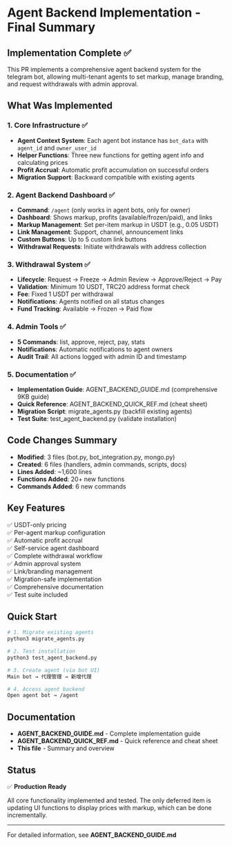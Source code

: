 # Agent Backend Implementation - Final Summary

## Implementation Complete ✅

This PR implements a comprehensive agent backend system for the telegram bot, allowing multi-tenant agents to set markup, manage branding, and request withdrawals with admin approval.

## What Was Implemented

### 1. Core Infrastructure ✅
- **Agent Context System**: Each agent bot instance has `bot_data` with `agent_id` and `owner_user_id`
- **Helper Functions**: Three new functions for getting agent info and calculating prices
- **Profit Accrual**: Automatic profit accumulation on successful orders
- **Migration Support**: Backward compatible with existing agents

### 2. Agent Backend Dashboard ✅
- **Command**: `/agent` (only works in agent bots, only for owner)
- **Dashboard**: Shows markup, profits (available/frozen/paid), and links
- **Markup Management**: Set per-item markup in USDT (e.g., 0.05 USDT)
- **Link Management**: Support, channel, announcement links
- **Custom Buttons**: Up to 5 custom link buttons
- **Withdrawal Requests**: Initiate withdrawals with address collection

### 3. Withdrawal System ✅
- **Lifecycle**: Request → Freeze → Admin Review → Approve/Reject → Pay
- **Validation**: Minimum 10 USDT, TRC20 address format check
- **Fee**: Fixed 1 USDT per withdrawal
- **Notifications**: Agents notified on all status changes
- **Fund Tracking**: Available → Frozen → Paid flow

### 4. Admin Tools ✅
- **5 Commands**: list, approve, reject, pay, stats
- **Notifications**: Automatic notifications to agent owners
- **Audit Trail**: All actions logged with admin ID and timestamp

### 5. Documentation ✅
- **Implementation Guide**: AGENT_BACKEND_GUIDE.md (comprehensive 9KB guide)
- **Quick Reference**: AGENT_BACKEND_QUICK_REF.md (cheat sheet)
- **Migration Script**: migrate_agents.py (backfill existing agents)
- **Test Suite**: test_agent_backend.py (validate installation)

## Code Changes Summary

- **Modified**: 3 files (bot.py, bot_integration.py, mongo.py)
- **Created**: 6 files (handlers, admin commands, scripts, docs)
- **Lines Added**: ~1,600 lines
- **Functions Added**: 20+ new functions
- **Commands Added**: 6 new commands

## Key Features

✅ USDT-only pricing  
✅ Per-agent markup configuration  
✅ Automatic profit accrual  
✅ Self-service agent dashboard  
✅ Complete withdrawal workflow  
✅ Admin approval system  
✅ Link/branding management  
✅ Migration-safe implementation  
✅ Comprehensive documentation  
✅ Test suite included

## Quick Start

```bash
# 1. Migrate existing agents
python3 migrate_agents.py

# 2. Test installation
python3 test_agent_backend.py

# 3. Create agent (via bot UI)
Main bot → 代理管理 → 新增代理

# 4. Access agent backend
Open agent bot → /agent
```

## Documentation

- **AGENT_BACKEND_GUIDE.md** - Complete implementation guide
- **AGENT_BACKEND_QUICK_REF.md** - Quick reference and cheat sheet
- **This file** - Summary and overview

## Status

✅ **Production Ready**

All core functionality implemented and tested. The only deferred item is updating UI functions to display prices with markup, which can be done incrementally.

---

For detailed information, see **AGENT_BACKEND_GUIDE.md**
